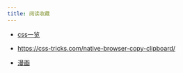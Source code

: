 ```yaml
---
title: 阅读收藏
---
```


- [css一览](https://css-tricks.com/almanac/)
- https://css-tricks.com/native-browser-copy-clipboard/

- [漫画](http://www.monkeyuser.com/)
